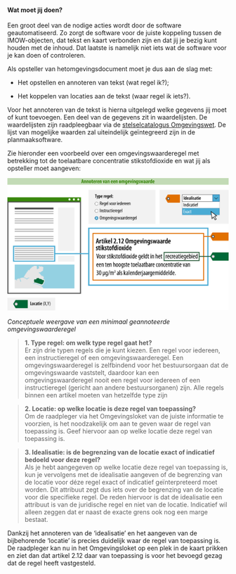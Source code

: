 ﻿#### Wat moet jij doen?

Een groot deel van de nodige acties wordt door de software geautomatiseerd. Zo
zorgt de software voor de juiste koppeling tussen de IMOW-objecten, dat tekst en
kaart verbonden zijn en dat jij je bezig kunt houden met de inhoud. Dat laatste
is namelijk niet iets wat de software voor je kan doen of controleren. 

Als opsteller van hetomgevingsdocument moet je dus aan de slag met:

-   Het opstellen en annoteren van tekst (wat regel ik?);

-   Het koppelen van locaties aan de tekst (waar regel ik iets?).

Voor het annoteren van de tekst is hierna uitgelegd welke gegevens jij moet of
kunt toevoegen. Een deel van de gegevens zit in waardelijsten. De waardelijsten
zijn raadpleegbaar via de [stelselcatalogus
Omgevingswet](https://stelselcatalogus.omgevingswet.overheid.nl/waardelijstenpagina).
De lijst van mogelijke waarden zal uiteindelijk geïntegreerd zijn in de
planmaaksoftware.

Zie hieronder een voorbeeld over een omgevingswaarderegel met betrekking tot de
toelaatbare concentratie stikstofdioxide en wat jij als opsteller moet aangeven:

![](media/Praktijkrichtlijnen_Omgevingswaarde-Minimaal.png)

*Conceptuele weergave van een minimaal geannoteerde omgevingswaarderegel*

>   **1. Type regel: om welk type regel gaat het?**  
>   Er zijn drie typen regels die je kunt kiezen. Een regel voor iedereen, een
>   instructieregel of een omgevingswaarderegel. Een omgevingswaarderegel is
>   zelfbindend voor het bestuursorgaan dat de omgevingswaarde vaststelt,
>   daardoor kan een omgevingswaarderegel nooit een regel voor iedereen of een
>   instructieregel (gericht aan andere bestuursorganen) zijn. Alle regels
>   binnen een artikel moeten van hetzelfde type zijn

>   **2. Locatie: op welke locatie is deze regel van toepassing?**  
>   Om de raadpleger via het Omgevingsloket van de juiste informatie te
>   voorzien, is het noodzakelijk om aan te geven waar de regel van toepassing
>   is. Geef hiervoor aan op welke locatie deze regel van toepassing is.

>   **3. Idealisatie: is de begrenzing van de locatie exact of indicatief
>   bedoeld voor deze regel?**  
>   Als je hebt aangegeven op welke locatie deze regel van toepassing is, kun je
>   vervolgens met de idealisatie aangeven of de begrenzing van de locatie voor
>   déze regel exact of indicatief geïnterpreteerd moet worden. Dit attribuut
>   zegt dus iets over de begrenzing van de locatie voor díe specifieke regel.
>   De reden hiervoor is dat de idealisatie een attribuut is van de juridische 
>   regel en niet van de locatie. Indicatief wil alleen zeggen dat er naast de exacte 
>   grens ook nog een marge bestaat. 

Dankzij het annoteren van de ‘idealisatie’ en het aangeven van de bijbehorende
‘locatie’ is precies duidelijk waar de regel van toepassing is. De raadpleger
kan nu in het Omgevingsloket op een plek in de kaart prikken en ziet dan dat
artikel 2.12 daar van toepassing is voor het bevoegd gezag dat de regel heeft
vastgesteld.
